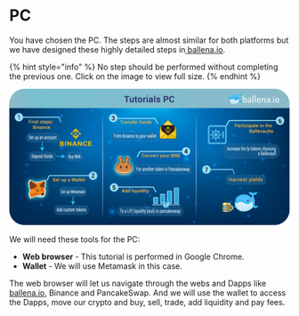 # PC

You have chosen the PC. The steps are almost similar for both platforms but we have designed these highly detailed steps in[ ballena.io](https://ballena.io/).

{% hint style="info" %}
No step should be performed without completing the previous one. Click on the image to view full size.
{% endhint %}

![](../../../.gitbook/assets/tutorials_pc_-_en.png)

We will need these tools for the PC:

* **Web browser** - This tutorial is performed in Google Chrome.
* **Wallet** - We will use Metamask in this case.



‌The web browser will let us navigate through the webs and Dapps like[ ballena.io](https://ballena.io/), Binance and PancakeSwap. And we will use the wallet to access the Dapps, move our crypto and buy, sell, trade, add liquidity and pay fees.







